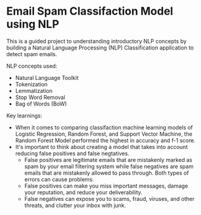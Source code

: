 # Email Spam Classifaction Model using NLP

This is a guided project to understanding introductory NLP concepts by building a Natural Language Processing (NLP) Classification application to detect spam emails.

NLP concepts used:
* Natural Language Toolkit
* Tokenization
* Lemmatization
* Stop Word Removal
* Bag of Words (BoW)

Key learnings:
* When it comes to comparing classifaction machine learning models of Logistic Regression, Random Forest, and Support Vector Machine, the Random Forest Model performed the highest in accuracy and f-1 score.
* It's important to think about creating a model that takes into account reducing false positives and false negtatives.
    * False positives are legitimate emails that are mistakenly marked as spam by your email filtering system while false negatives are spam emails that are mistakenly allowed to pass through. Both types of errors can cause problems. 
    * False positives can make you miss important messages, damage your reputation, and reduce your deliverability. 
    * False negatives can expose you to scams, fraud, viruses, and other threats, and clutter your inbox with junk.
